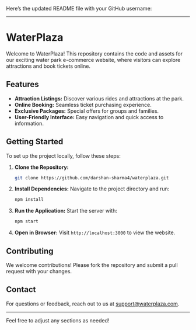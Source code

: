 Here’s the updated README file with your GitHub username:

---

# WaterPlaza

Welcome to WaterPlaza! This repository contains the code and assets for our exciting water park e-commerce website, where visitors can explore attractions and book tickets online.

## Features

- **Attraction Listings:** Discover various rides and attractions at the park.
- **Online Booking:** Seamless ticket purchasing experience.
- **Exclusive Packages:** Special offers for groups and families.
- **User-Friendly Interface:** Easy navigation and quick access to information.

## Getting Started

To set up the project locally, follow these steps:

1. **Clone the Repository:**
   ```bash
   git clone https://github.com/darshan-sharma4/waterplaza.git
   ```

2. **Install Dependencies:**
   Navigate to the project directory and run:
   ```bash
   npm install
   ```

3. **Run the Application:**
   Start the server with:
   ```bash
   npm start
   ```

4. **Open in Browser:**
   Visit `http://localhost:3000` to view the website.

## Contributing

We welcome contributions! Please fork the repository and submit a pull request with your changes.

## Contact

For questions or feedback, reach out to us at support@waterplaza.com.

---

Feel free to adjust any sections as needed!
